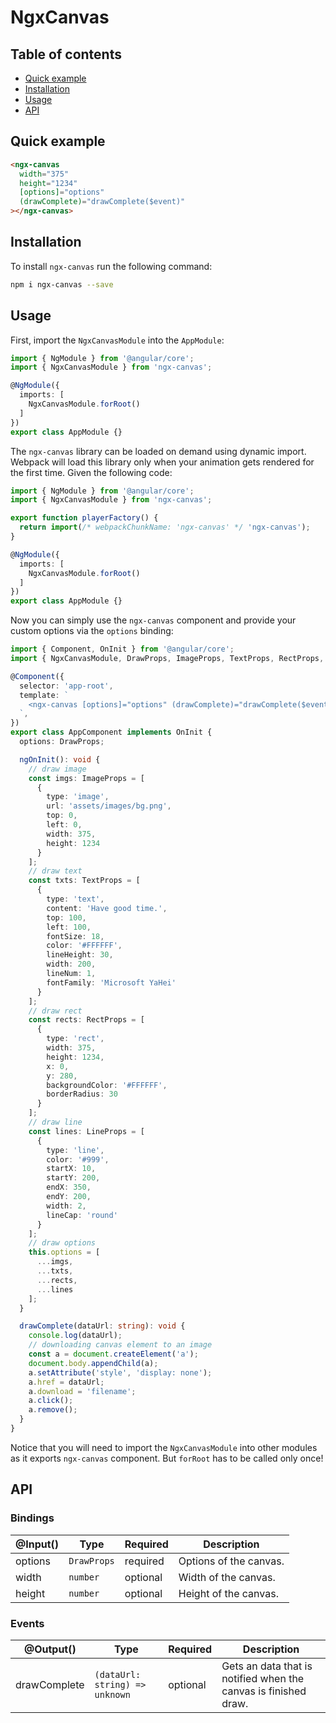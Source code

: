 # NgxCanvas

## Table of contents
- [Quick example](#quick-example)
- [Installation](#installation)
- [Usage](#usage)
- [API](#api)

## Quick example

```html
<ngx-canvas
  width="375"
  height="1234"
  [options]="options"
  (drawComplete)="drawComplete($event)"
></ngx-canvas>
```

## Installation

To install `ngx-canvas` run the following command:

```bash
npm i ngx-canvas --save
```

## Usage

First, import the `NgxCanvasModule` into the `AppModule`:

```typescript
import { NgModule } from '@angular/core';
import { NgxCanvasModule } from 'ngx-canvas';

@NgModule({
  imports: [
    NgxCanvasModule.forRoot()
  ]
})
export class AppModule {}
```

The `ngx-canvas` library can be loaded on demand using dynamic import. Webpack will load this library only when your animation gets rendered for the first time. Given the following code:

```ts
import { NgModule } from '@angular/core';
import { NgxCanvasModule } from 'ngx-canvas';

export function playerFactory() {
  return import(/* webpackChunkName: 'ngx-canvas' */ 'ngx-canvas');
}

@NgModule({
  imports: [
    NgxCanvasModule.forRoot()
  ]
})
export class AppModule {}
```

Now you can simply use the `ngx-canvas` component and provide your custom options via the `options` binding:

```typescript
import { Component, OnInit } from '@angular/core';
import { NgxCanvasModule, DrawProps, ImageProps, TextProps, RectProps, LineProps } from 'ngx-canvas';

@Component({
  selector: 'app-root',
  template: `
    <ngx-canvas [options]="options" (drawComplete)="drawComplete($event)"></ngx-canvas>
  `,
})
export class AppComponent implements OnInit {
  options: DrawProps;

  ngOnInit(): void {
    // draw image
    const imgs: ImageProps = [
      {
        type: 'image',
        url: 'assets/images/bg.png',
        top: 0,
        left: 0,
        width: 375,
        height: 1234
      }
    ];
    // draw text
    const txts: TextProps = [
      {
        type: 'text',
        content: 'Have good time.',
        top: 100,
        left: 100,
        fontSize: 18,
        color: '#FFFFFF',
        lineHeight: 30,
        width: 200,
        lineNum: 1,
        fontFamily: 'Microsoft YaHei'
      }
    ];
    // draw rect
    const rects: RectProps = [
      {
        type: 'rect',
        width: 375,
        height: 1234,
        x: 0,
        y: 280,
        backgroundColor: '#FFFFFF',
        borderRadius: 30
      }
    ];
    // draw line
    const lines: LineProps = [
      {
        type: 'line',
        color: '#999',
        startX: 10,
        startY: 200,
        endX: 350,
        endY: 200,
        width: 2,
        lineCap: 'round'
      }
    ];
    // draw options
    this.options = [
      ...imgs,
      ...txts,
      ...rects,
      ...lines
    ];
  }

  drawComplete(dataUrl: string): void {
    console.log(dataUrl);
    // downloading canvas element to an image
    const a = document.createElement('a');
    document.body.appendChild(a);
    a.setAttribute('style', 'display: none');
    a.href = dataUrl;
    a.download = 'filename';
    a.click();
    a.remove();
  }
}
```

Notice that you will need to import the `NgxCanvasModule` into other modules as it exports `ngx-canvas` component. But `forRoot` has to be called only once!


## API

### Bindings

| @Input()        | Type              | Required    | Description                |
| --------------- | ----------------- | ----------- | -------------------------- |
| options         | `DrawProps`       | required    | Options of the canvas.     |
| width           | `number`          | optional    | Width of the canvas.       |
| height          | `number`          | optional    | Height of the canvas.      |


### Events

| @Output()        | Type                            | Required    | Description       |
| ---------------- | ------------------------------- | ----------- | ----------------- |
| drawComplete     | `(dataUrl: string) => unknown`  | optional    | Gets an data that is notified when the canvas is finished draw.      |
